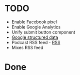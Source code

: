 # TODO

- Enable Facebook pixel
- Enable Google Analytics
- Unify submit button component
- [Google structured data](https://developers.google.com/search/docs/guides/intro-structured-data)
- Podcast RSS feed - [RSS](https://www.gatsbyjs.org/docs/adding-an-rss-feed/)
- Mixes RSS feed

# Done
